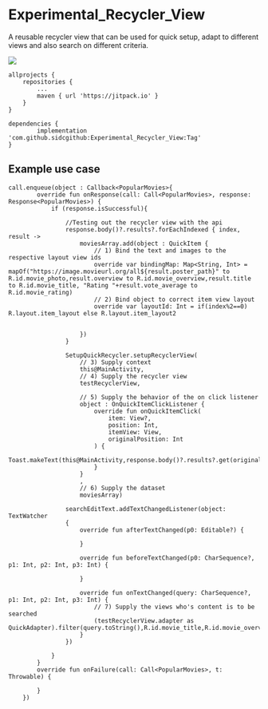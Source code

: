 # Experimental_Recycler_View
A reusable recycler view that can be used for quick setup, adapt to different views and also search on different criteria.

[![](https://jitpack.io/v/sidcgithub/Experimental_Recycler_View.svg)](https://jitpack.io/#sidcgithub/Experimental_Recycler_View)

	allprojects {
		repositories {
			...
			maven { url 'https://jitpack.io' }
		}
	}

	dependencies {
	        implementation 'com.github.sidcgithub:Experimental_Recycler_View:Tag'
	}
	
	
	
## Example use case
	
	call.enqueue(object : Callback<PopularMovies>{
            override fun onResponse(call: Call<PopularMovies>, response: Response<PopularMovies>) {
                if (response.isSuccessful){

                    //Testing out the recycler view with the api
                    response.body()?.results?.forEachIndexed { index, result ->
                        moviesArray.add(object : QuickItem {
                            // 1) Bind the text and images to the respective layout view ids
                            override var bindingMap: Map<String, Int> = mapOf("https://image.movieurl.org/all${result.poster_path}" to R.id.movie_photo,result.overview to R.id.movie_overview,result.title to R.id.movie_title, "Rating "+result.vote_average to R.id.movie_rating)
                            // 2) Bind object to correct item view layout
                            override var layoutId: Int = if(index%2==0) R.layout.item_layout else R.layout.item_layout2


                        })
                    }

                    SetupQuickRecycler.setupRecyclerView(
                        // 3) Supply context
                        this@MainActivity,
                        // 4) Supply the recycler view
                        testRecyclerView,
                        
                        // 5) Supply the behavior of the on click listener
                        object : OnQuickItemClickListener {
                            override fun onQuickItemClick(
                                item: View?,
                                position: Int,
                                itemView: View,
                                originalPosition: Int
                            ) {
                                Toast.makeText(this@MainActivity,response.body()?.results?.get(originalPosition)?.title,Toast.LENGTH_LONG).show()
                            }
                        }
                        ,
                        // 6) Supply the dataset
                        moviesArray)

                    searchEditText.addTextChangedListener(object: TextWatcher
                    {
                        override fun afterTextChanged(p0: Editable?) {

                        }

                        override fun beforeTextChanged(p0: CharSequence?, p1: Int, p2: Int, p3: Int) {

                        }

                        override fun onTextChanged(query: CharSequence?, p1: Int, p2: Int, p3: Int) {
                            // 7) Supply the views who's content is to be searched
                            (testRecyclerView.adapter as QuickAdapter).filter(query.toString(),R.id.movie_title,R.id.movie_overview)
                        }
                    })

                }
            }
            override fun onFailure(call: Call<PopularMovies>, t: Throwable) {

            }
        })
	
